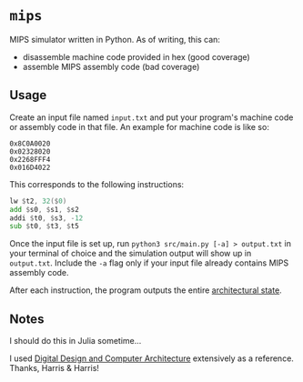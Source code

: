 # `mips`

MIPS simulator written in Python. As of writing, this can:

- disassemble machine code provided in hex (good coverage)
- assemble MIPS assembly code (bad coverage)

## Usage

Create an input file named `input.txt` and put your program's machine code or assembly code in that file. An example for machine code is like so:

```text
0x8C0A0020
0x02328020
0x2268FFF4
0x016D4022
```

This corresponds to the following instructions:

```asm
lw $t2, 32($0)
add $s0, $s1, $s2
addi $t0, $s3, -12
sub $t0, $t3, $t5
```

Once the input file is set up, run `python3 src/main.py [-a] > output.txt` in your terminal of choice and the simulation output will show up in `output.txt`. Include the `-a` flag only if your input file already contains MIPS assembly code.

After each instruction, the program outputs the entire [architectural state](https://en.wikipedia.org/wiki/Architectural_state).

## Notes

I should do this in Julia sometime...

I used [Digital Design and Computer Architecture](https://www.amazon.com/Digital-Design-Computer-Architecture-Harris/dp/0123944244) extensively as a reference. Thanks, Harris & Harris!
